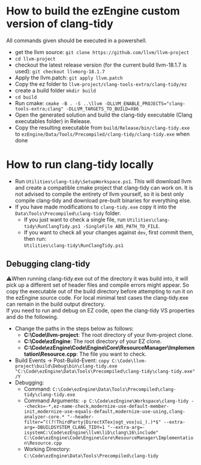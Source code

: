 # How to build the ezEngine custom version of clang-tidy

All commands given should be executed in a powershell.

 * get the llvm source: `git clone https://github.com/llvm/llvm-project`
 * `cd llvm-project`
 * checkout the latest release version (for the current build llvm-18.1.7 is used): `git checkout llvmorg-18.1.7`
 * Apply the llvm.patch: `git apply llvm.patch`
 * Copy the ez folder to `llvm-project/clang-tools-extra/clang-tidy/ez`
 * create a build folder `mkdir build`
 * `cd build`
 * Run cmake: `cmake -B . -S ..\llvm -DLLVM_ENABLE_PROJECTS="clang-tools-extra;clang" -DLLVM_TARGETS_TO_BUILD=X86`
 * Open the generated solution and build the clang-tidy executable (Clang executables folder) in Release.
 * Copy the resulting executable from `build/Release/bin/clang-tidy.exe` to `ezEngine/Data/Tools/Precompiled/clang-tidy/clang-tidy.exe` when done

# How to run clang-tidy locally

* Run `Utilities\clang-tidy\SetupWorkspace.ps1`. This will download llvm and create a compatible cmake project that clang-tidy can work on. It is not advised to compile the entirety of llvm yourself, so it is best only compile clang-tidy and download pre-built binaries for everything else.
* If you have made modifications to `clang-tidy.exe` copy it into the `Data\Tools\Precompiled\clang-tidy` folder.
  * If you just want to check a single file, run `Utilities\clang-tidy\RunClangTidy.ps1 -SingleFile ABS_PATH_TO_FILE`.
  * If you want to check all your changes against `dev`, first commit them, then run:\
  `Utilities\clang-tidy\RunClangTidy.ps1`

## Debugging clang-tidy

⚠️When running clang-tidy.exe out of the directory it was build into, it will pick up a different set of header files and compile errors might appear. So copy the executable out of the build directory before attempting to run it on the ezEngine source code. For local minimal test cases the clang-tidy.exe can remain in the build output directory.\
If you need to run and debug on EZ code, open the clang-tidy VS properties and do the following.
  * Change the paths in the steps below as follows:
    * **C:\Code\llvm-project**: The root directory of your llvm-project clone.
    * **C:\Code\ezEngine**: The root directory of your EZ clone.
    * **C:\Code\ezEngine\Code\Engine\Core\ResourceManager\Implementation\Resource.cpp**: The file you want to check.
  * Build Events -> Post-Build-Event: `copy C:\Code\llvm-project\build\Debug\bin\clang-tidy.exe "C:\Code\ezEngine\Data\Tools\Precompiled\clang-tidy\clang-tidy.exe" /Y`
  * Debugging:
    * Command: `C:\Code\ezEngine\Data\Tools\Precompiled\clang-tidy\clang-tidy.exe`
    * Command Arguments: `-p C:\Code\ezEngine\Workspace\clang-tidy --checks=-*,ez-name-check,modernize-use-default-member-init,modernize-use-equals-default,modernize-use-using,clang-analyzer-core.* "--header-filter=^((?!ThirdParty|DirectXTex|ogt_vox|ui_).)*$" --extra-arg=-DBUILDSYSTEM_CLANG_TIDY=1 "--extra-arg=-isystemC:\Code\ezEngine\llvm\lib\clang\16\include" C:\Code\ezEngine\Code\Engine\Core\ResourceManager\Implementation\Resource.cpp`
    * Working Directory: `C:\Code\ezEngine\Data\Tools\Precompiled\clang-tidy`